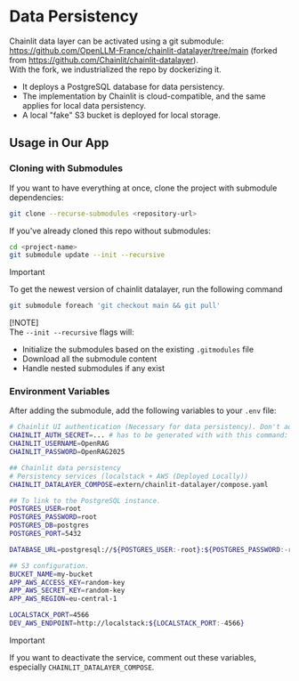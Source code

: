 # Data Persistency

Chainlit data layer can be activated using a git submodule:  
https://github.com/OpenLLM-France/chainlit-datalayer/tree/main (forked from https://github.com/Chainlit/chainlit-datalayer).  
With the fork, we industrialized the repo by dockerizing it.

- It deploys a PostgreSQL database for data persistency.
- The implementation by Chainlit is cloud-compatible, and the same applies for local data persistency.
- A local "fake" S3 bucket is deployed for local storage.

## Usage in Our App

### Cloning with Submodules

If you want to have everything at once, clone the project with submodule dependencies:

```bash
git clone --recurse-submodules <repository-url>
```

If you've already cloned this repo without submodules:

```bash
cd <project-name>
git submodule update --init --recursive
```

> [!IMPORTANT]
> To get the newest version of chainlit datalayer, run the following command
```bash
git submodule foreach 'git checkout main && git pull'
```

[!NOTE]  
The `--init --recursive` flags will:
- Initialize the submodules based on the existing `.gitmodules` file
- Download all the submodule content
- Handle nested submodules if any exist

### Environment Variables

After adding the submodule, add the following variables to your `.env` file:

```bash
# Chainlit UI authentication (Necessary for data persistency). Don't add it if it's already included
CHAINLIT_AUTH_SECRET=... # has to be generated with with this command: 'uv run chainlit create-secret' but a random value works too.
CHAINLIT_USERNAME=OpenRAG
CHAINLIT_PASSWORD=OpenRAG2025

## Chainlit data persistency
# Persistency services (localstack + AWS (Deployed Locally))
CHAINLIT_DATALAYER_COMPOSE=extern/chainlit-datalayer/compose.yaml

## To link to the PostgreSQL instance.
POSTGRES_USER=root
POSTGRES_PASSWORD=root
POSTGRES_DB=postgres
POSTGRES_PORT=5432

DATABASE_URL=postgresql://${POSTGRES_USER:-root}:${POSTGRES_PASSWORD:-root}@postgres:${POSTGRES_PORT:-5432}/${POSTGRES_DB:-postgres} # for chainlit

## S3 configuration.
BUCKET_NAME=my-bucket
APP_AWS_ACCESS_KEY=random-key
APP_AWS_SECRET_KEY=random-key
APP_AWS_REGION=eu-central-1

LOCALSTACK_PORT=4566
DEV_AWS_ENDPOINT=http://localstack:${LOCALSTACK_PORT:-4566}
```

>[!IMPORTANT]  
>If you want to deactivate the service, comment out these variables, especially `CHAINLIT_DATALAYER_COMPOSE`.